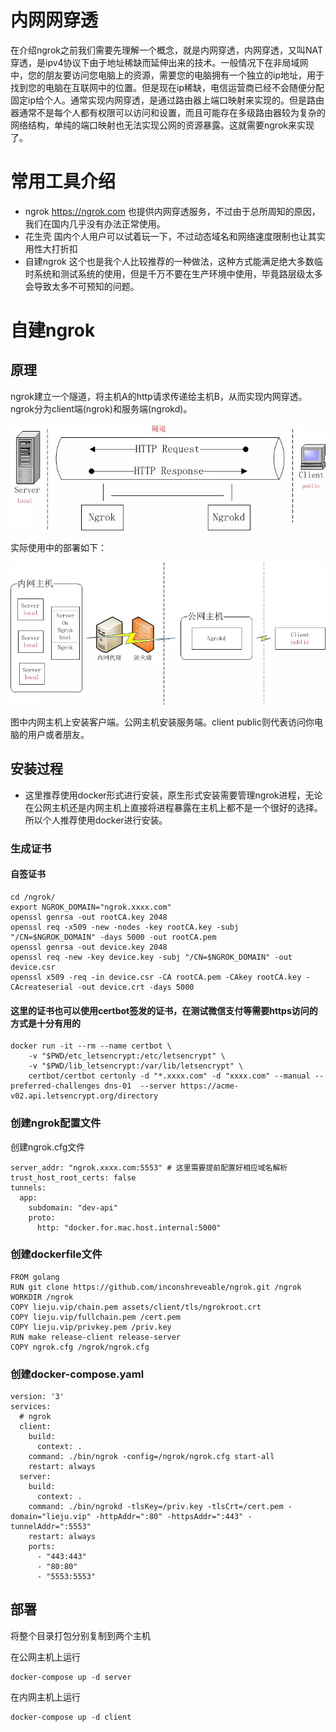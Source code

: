 # 内网网穿透

在介绍ngrok之前我们需要先理解一个概念，就是内网穿透，内网穿透，又叫NAT穿透，是ipv4协议下由于地址稀缺而延伸出来的技术。一般情况下在非局域网中，您的朋友要访问您电脑上的资源，需要您的电脑拥有一个独立的ip地址，用于找到您的电脑在互联网中的位置。但是现在ip稀缺，电信运营商已经不会随便分配固定ip给个人。通常实现内网穿透，是通过路由器上端口映射来实现的。但是路由器通常不是每个人都有权限可以访问和设置，而且可能存在多级路由器较为复杂的网络结构，单纯的端口映射也无法实现公网的资源暴露。这就需要ngrok来实现了。

# 常用工具介绍

- ngrok https://ngrok.com 也提供内网穿透服务，不过由于总所周知的原因，我们在国内几乎没有办法正常使用。
- 花生壳 国内个人用户可以试着玩一下，不过动态域名和网络速度限制也让其实用性大打折扣
- 自建ngrok 这个也是我个人比较推荐的一种做法，这种方式能满足绝大多数临时系统和测试系统的使用，但是千万不要在生产环境中使用，毕竟路层级太多会导致太多不可预知的问题。


# 自建ngrok

## 原理

ngrok建立一个隧道，将主机A的http请求传递给主机B，从而实现内网穿透。ngrok分为client端(ngrok)和服务端(ngrokd)。

![图1](./1.jpg)

实际使用中的部署如下：

![图1](./2.jpg)

图中内网主机上安装客户端。公网主机安装服务端。client public则代表访问你电脑的用户或者朋友。

## 安装过程

- 这里推荐使用docker形式进行安装，原生形式安装需要管理ngrok进程，无论在公网主机还是内网主机上直接将进程暴露在主机上都不是一个很好的选择。所以个人推荐使用docker进行安装。

### 生成证书
#### 自签证书
```shell
cd /ngrok/
export NGROK_DOMAIN="ngrok.xxxx.com"
openssl genrsa -out rootCA.key 2048
openssl req -x509 -new -nodes -key rootCA.key -subj "/CN=$NGROK_DOMAIN" -days 5000 -out rootCA.pem
openssl genrsa -out device.key 2048
openssl req -new -key device.key -subj "/CN=$NGROK_DOMAIN" -out device.csr
openssl x509 -req -in device.csr -CA rootCA.pem -CAkey rootCA.key -CAcreateserial -out device.crt -days 5000
```

#### 这里的证书也可以使用certbot签发的证书，在测试微信支付等需要https访问的方式是十分有用的
```shell
docker run -it --rm --name certbot \
    -v "$PWD/etc_letsencrypt:/etc/letsencrypt" \
    -v "$PWD/lib_letsencrypt:/var/lib/letsencrypt" \
    certbot/certbot certonly -d "*.xxxx.com" -d "xxxx.com" --manual --preferred-challenges dns-01  --server https://acme-v02.api.letsencrypt.org/directory
```

### 创建ngrok配置文件

创建ngrok.cfg文件
```
server_addr: "ngrok.xxxx.com:5553" # 这里需要提前配置好相应域名解析
trust_host_root_certs: false
tunnels:
  app:
    subdomain: "dev-api"
    proto:
      http: "docker.for.mac.host.internal:5000"
```

### 创建dockerfile文件

```
FROM golang
RUN git clone https://github.com/inconshreveable/ngrok.git /ngrok
WORKDIR /ngrok
COPY lieju.vip/chain.pem assets/client/tls/ngrokroot.crt
COPY lieju.vip/fullchain.pem /cert.pem
COPY lieju.vip/privkey.pem /priv.key
RUN make release-client release-server
COPY ngrok.cfg /ngrok/ngrok.cfg
```

### 创建docker-compose.yaml

```
version: '3'
services:
  # ngrok
  client:
    build:
      context: .
    command: ./bin/ngrok -config=/ngrok/ngrok.cfg start-all
    restart: always
  server:
    build:
      context: .
    command: ./bin/ngrokd -tlsKey=/priv.key -tlsCrt=/cert.pem -domain="lieju.vip" -httpAddr=":80" -httpsAddr=":443" -tunnelAddr=":5553"
    restart: always
    ports:
      - "443:443"
      - "80:80"
      - "5553:5553"
```

## 部署

将整个目录打包分别复制到两个主机

在公网主机上运行

```
docker-compose up -d server
```

在内网主机上运行

```
docker-compose up -d client
```